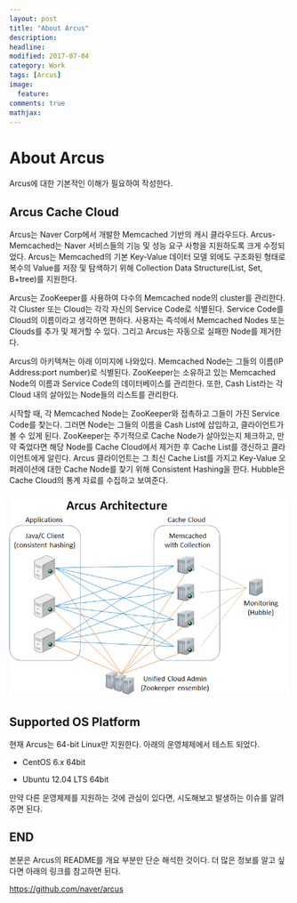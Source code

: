 ```yaml
---
layout: post
title: "About Arcus"
description:
headline:
modified: 2017-07-04
category: Work
tags: [Arcus]
image:
  feature:
comments: true
mathjax:
---
```

# About Arcus

Arcus에 대한 기본적인 이해가 필요하여 작성한다.

## Arcus Cache Cloud

Arcus는 Naver Corp에서 개발한 Memcached 기반의 캐시 클라우드다. Arcus-Memcached는 Naver 서비스들의 기능 및 성능 요구 사항을 지원하도록 크게 수정되었다. Arcus는 Memcached의 기본 Key-Value 데이터 모델 외에도 구조화된 형태로 복수의 Value를 저장 및 탐색하기 위해 Collection Data Structure(List, Set, B+tree)를 지원한다.

Arcus는 ZooKeeper를 사용하여 다수의 Memcached node의 cluster를 관리한다. 각 Cluster 또는 Cloud는 각각 자신의 Service Code로 식별된다. Service Code를 Cloud의 이름이라고 생각하면 편하다. 사용자는 즉석에서 Memcached Nodes 또는 Clouds를 추가 및 제거할 수 있다. 그리고 Arcus는 자동으로 실패한 Node를 제거한다.

Arcus의 아키텍쳐는 아래 이미지에 나와있다. Memcached Node는 그들의 이름(IP Address:port number)로 식별된다. ZooKeeper는 소유하고 있는 Memcached Node의 이름과 Service Code의 데이터베이스를 관리한다. 또한, Cash List라는 각 Cloud 내의 살아있는 Node들의 리스트를 관리한다.

시작할 때, 각 Memcached Node는 ZooKeeper와 접촉하고 그들이 가진 Service Code를 찾는다. 그러면 Node는 그들의 이름을 Cash List에 삽입하고, 클라이언트가 볼 수 있게 된다. ZooKeeper는 주기적으로 Cache Node가 살아있는지 체크하고, 만약 죽었다면 해당 Node를 Cache Cloud에서 제거한 후 Cache List를 갱신하고 클라이언트에게 알린다. Arcus 클라이언트는 그 최신 Cache List를 가지고 Key-Value 오퍼레이션에 대한 Cache Node를 찾기 위해 Consistent Hashing을 한다. Hubble은 Cache Cloud의 통계 자료를 수집하고 보여준다.

![Arcus Architecture](/images/arcus-architecture.png)

## Supported OS Platform

현재 Arcus는 64-bit Linux만 지원한다. 아래의 운영체제에서 테스트 되었다.

* CentOS 6.x 64bit

* Ubuntu 12.04 LTS 64bit

만약 다른 운영체제를 지원하는 것에 관심이 있다면, 시도해보고 발생하는 이슈를 알려주면 된다.

## END

본문은 Arcus의 README를 개요 부분만 단순 해석한 것이다. 더 많은 정보를 알고 싶다면 아래의 링크를 참고하면 된다.

<https://github.com/naver/arcus>
